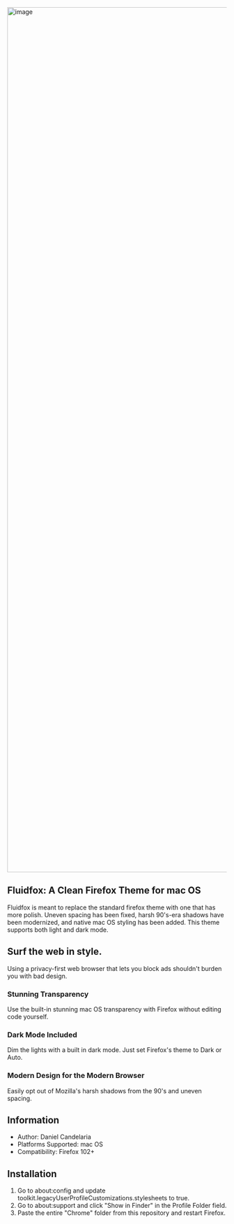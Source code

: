 <img width="1980" alt="image" src="https://user-images.githubusercontent.com/26730273/193162333-820f259f-8aa5-4772-b6ed-aa02b0df26f3.png">


## Fluidfox: A Clean Firefox Theme for mac OS
Fluidfox is meant to replace the standard firefox theme with one that has more polish. Uneven spacing has been fixed, harsh 90's-era shadows have been modernized, and native mac OS styling has been added. This theme supports both light and dark mode.

## Surf the web in style.
Using a privacy-first web browser that lets you block ads shouldn't burden you with bad design.

### Stunning Transparency
Use the built-in stunning mac OS transparency with Firefox without editing code yourself.

### Dark Mode Included
Dim the lights with a built in dark mode. Just set Firefox's theme to Dark or Auto.

### Modern Design for the Modern Browser
Easily opt out of Mozilla's harsh shadows from the 90's and uneven spacing.

## Information
- Author: Daniel Candelaria
- Platforms Supported: mac OS
- Compatibility: Firefox 102+

## Installation
1. Go to about:config and update toolkit.legacyUserProfileCustomizations.stylesheets to true.
2. Go to about:support and click "Show in Finder" in the Profile Folder field. 
3. Paste the entire "Chrome" folder from this repository and restart Firefox.
